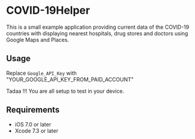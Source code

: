 # COVID-19Helper
  
  This is a small example application providing current data of the COVID-19 countries with displaying nearest hospitals, drug stores and doctors using Google Maps and Places.

## Usage

  Replace ```Google_API_Key``` with "YOUR_GOOGLE_API_KEY_FROM_PAID_ACCOUNT" 
  
  Tadaa !!! You are all setup to test in your device.
  
## Requirements

- iOS 7.0 or later
- Xcode 7.3 or later

